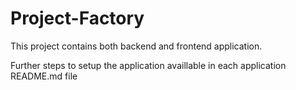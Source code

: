# Project-Factory

This project contains both backend and frontend application.

Further steps to setup the application availlable in each application README.md file
